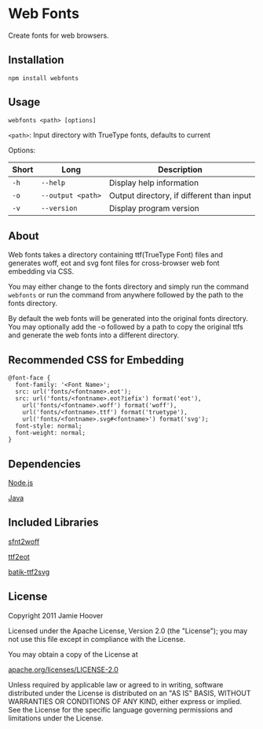 Web Fonts
=========

Create fonts for web browsers.

Installation
------------

	npm install webfonts

Usage
-----

`webfonts <path> [options]`

`<path>`: Input directory with TrueType fonts, defaults to current

Options:

| Short | Long | Description |
| --- | --- | --- |
| `-h` | `--help` | Display help information |
| `-o` | `--output <path>` | Output directory, if different than input |
| `-v` | `--version` | Display program version |

About
-----

Web fonts takes a directory containing ttf(TrueType Font) files and generates woff, eot and svg font files for cross-browser web font embedding via CSS.

You may either change to the fonts directory and simply run the command `webfonts` or run the command from anywhere followed by the path to the fonts directory.

By default the web fonts will be generated into the original fonts directory. You may optionally add the -o followed by a path to copy the original ttfs and generate the web fonts into a different directory.

Recommended CSS for Embedding
-----------------------------

	@font-face {
	  font-family: '<Font Name>';
	  src: url('fonts/<fontname>.eot');
	  src: url('fonts/<fontname>.eot?iefix') format('eot'),
	    url('fonts/<fontname>.woff') format('woff'),
	    url('fonts/<fontname>.ttf') format('truetype'),
	    url('fonts/<fontname>.svg#<fontname>') format('svg');
	  font-style: normal;
	  font-weight: normal;
	}

Dependencies
------------

[Node.js](http://nodejs.org/)

[Java](http://www.java.com/)

Included Libraries
------------------
[sfnt2woff](http://people.mozilla.org/~jkew/woff/)

[ttf2eot](http://code.google.com/p/ttf2eot/)

[batik-ttf2svg](http://xmlgraphics.apache.org/batik/tools/font-converter.html)


License
-------

Copyright 2011 Jamie Hoover

Licensed under the Apache License, Version 2.0 (the "License");
you may not use this file except in compliance with the License.

You may obtain a copy of the License at

[apache.org/licenses/LICENSE-2.0](http://www.apache.org/licenses/LICENSE-2.0)

Unless required by applicable law or agreed to in writing, software
distributed under the License is distributed on an "AS IS" BASIS,
WITHOUT WARRANTIES OR CONDITIONS OF ANY KIND, either express or implied.
See the License for the specific language governing permissions and
limitations under the License.
